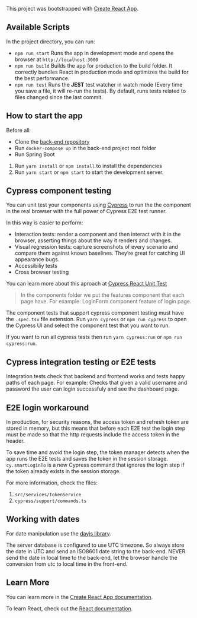 This project was bootstrapped with [Create React App](https://github.com/facebook/create-react-app).

## Available Scripts

In the project directory, you can run:
- `npm run start` Runs the app in development mode and opens the browser at `http://localhost:3000`
- `npm run build` Builds the app for production to the build folder. It correctly bundles React in production mode and optimizes the build for the best performance.
- `npm run test` Runs the **JEST** test watcher in watch mode (Every time you save a file, it will re-run the tests). By default, runs tests related to files changed since the last commit.

## How to start the app
Before all:
- Clone the [back-end repository](https://github.com/autentia/binnacle-api-kotlin)
- Run `docker-compose up` in the back-end project root folder
- Run Spring Boot

1. Run `yarn install` or `npm install` to install the dependencies
2. Run `yarn start` or `npm start` to start the development server.

## Cypress component testing
You can unit test your components using [Cypress](https://www.cypress.io) to run the the component in the real browser with the full power of Cypress E2E test runner.

In this way is easier to perform:
- Interaction tests:  render a component and then interact with it in the browser, asserting things about the way it renders and changes.
- Visual regression tests: capture screenshots of every scenario and compare them against known baselines. They’re great for catching UI appearance bugs.
- Accessibiliy tests
- Cross browser testing

You can learn more about this aproach at [Cypress React Unit Test](https://github.com/bahmutov/cypress-react-unit-test)

> In the components folder we put the features component that each page have. For example: LoginForm component feature of login page.

The component tests that support cypress component testing must have the `.spec.tsx` file extension.
Run `yarn cypress` or `npm run cypress` to open the Cypress UI and select the component test that you want to run.

If you want to run all cypress tests then run `yarn cypress:run` or `npm run cypress:run`.

## Cypress integration testing or E2E tests
Integration tests check that backend and frontend works and tests happy paths of each page. For example: Checks that given a valid username and password the user can login successfuly and see the dashboard page.

## E2E login workaround
In production, for security reasons, the access token and refresh token are stored in memory, but this means that before each E2E test the login step must be made so that the http requests include the access token in the header.

To save time and avoid the login step, the token manager detects when the app runs the E2E tests and saves the token in the session storage.
`cy.smartLoginTo` is a new Cypress command that ignores the login step if the token already exists in the session storage.

For more information, check the files:
1. `src/services/TokenService`
2. `cypress/support/commands.ts`

## Working with dates
For date manipulation use the [dayjs library](https://day.js.org/en/).

The server database is configured to use UTC timezone. So always store the date in UTC and send an ISO8601 date string to the back-end.
NEVER send the date in local time to the back-end, let the browser handle the conversion from utc to local time in the front-end.

## Learn More

You can learn more in the [Create React App documentation](https://facebook.github.io/create-react-app/docs/getting-started).

To learn React, check out the [React documentation](https://reactjs.org/).
